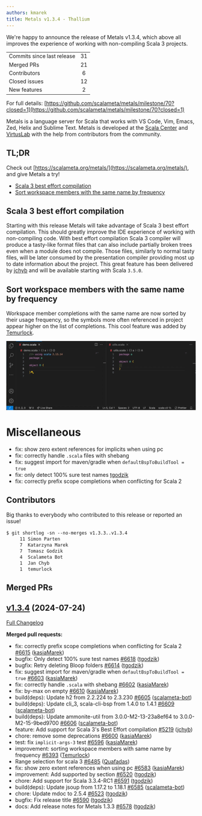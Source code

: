 ```yaml
---
authors: kmarek
title: Metals v1.3.4 - Thallium
---
```


We're happy to announce the release of Metals v1.3.4, which above all improves
the experience of working with non-compiling Scala 3 projects.

<table>
<tbody>
  <tr>
    <td>Commits since last release</td>
    <td align="center">31</td>
  </tr>
  <tr>
    <td>Merged PRs</td>
    <td align="center">21</td>
  </tr>
    <tr>
    <td>Contributors</td>
    <td align="center">6</td>
  </tr>
  <tr>
    <td>Closed issues</td>
    <td align="center">12</td>
  </tr>
  <tr>
    <td>New features</td>
    <td align="center">2</td>
  </tr>
</tbody>
</table>

For full details:
[https://github.com/scalameta/metals/milestone/70?closed=1](https://github.com/scalameta/metals/milestone/70?closed=1)

Metals is a language server for Scala that works with VS Code, Vim, Emacs, Zed,
Helix and Sublime Text. Metals is developed at the
[Scala Center](https://scala.epfl.ch/) and [VirtusLab](https://virtuslab.com)
with the help from contributors from the community.

## TL;DR

Check out [https://scalameta.org/metals/](https://scalameta.org/metals/), and
give Metals a try!

- [Scala 3 best effort compilation](#scala-3-best-effort-compilation)
- [Sort workspace members with the same name by frequency](#sort-workspace-members-with-the-same-name-by-frequency)

## Scala 3 best effort compilation

Starting with this release Metals will take advantage of Scala 3 best effort
compilation. This should greatly improve the IDE experience of working with
non-compiling code. With best effort compilation Scala 3 compiler will produce a
tasty-like format files that can also include partially broken trees even when a
module does not compile. Those files, similarly to normal tasty files, will be
later consumed by the presentation compiler providing most up to date
information about the project. This great feature has been delivered by
[jchyb](https://github.com/jchyb) and will be available starting with Scala
`3.5.0`.

## Sort workspace members with the same name by frequency

Workspace member completions with the same name are now sorted by their usage
frequency, so the symbols more often referenced in project appear higher on the
list of completions. This cool feature was added by
[Temurlock](https://github.com/Temurlock).

![sort-by-freq](https://github.com/scalameta/gh-pages-images/blob/master/metals/2024-07-24-thallium/lAOeVCZ.gif?raw=true)

# Miscellaneous

- fix: show zero extent references for implicits when using pc
- fix: correctly handle `.scala` files with shebang
- fix: suggest import for maven/gradle when `defaultBspToBuildTool = true`
- fix: only detect 100% sure test names [tgodzik](https://github.com/tgodzik)
- fix: correctly prefix scope completions when conflicting for Scala 2

## Contributors

Big thanks to everybody who contributed to this release or reported an issue!

```
$ git shortlog -sn --no-merges v1.3.3..v1.3.4
     11	Simon Parten
     7	Katarzyna Marek
     7	Tomasz Godzik
     4	Scalameta Bot
     1	Jan Chyb
     1	temurlock
```

## Merged PRs

## [v1.3.4](https://github.com/scalameta/metals/tree/v1.3.4) (2024-07-24)

[Full Changelog](https://github.com/scalameta/metals/compare/v1.3.3...v1.3.4)

**Merged pull requests:**

- fix: correctly prefix scope completions when conflicting for Scala 2
  [\#6615](https://github.com/scalameta/metals/pull/6615)
  ([kasiaMarek](https://github.com/kasiaMarek))
- bugfix: Only detect 100% sure test names
  [\#6618](https://github.com/scalameta/metals/pull/6618)
  ([tgodzik](https://github.com/tgodzik))
- bugfix: Retry deleting Bloop folders
  [\#6614](https://github.com/scalameta/metals/pull/6614)
  ([tgodzik](https://github.com/tgodzik))
- fix: suggest import for maven/gradle when `defaultBspToBuildTool = true`
  [\#6603](https://github.com/scalameta/metals/pull/6603)
  ([kasiaMarek](https://github.com/kasiaMarek))
- fix: correctly handle `.scala` with shebang
  [\#6602](https://github.com/scalameta/metals/pull/6602)
  ([kasiaMarek](https://github.com/kasiaMarek))
- fix: by-max on empty [\#6610](https://github.com/scalameta/metals/pull/6610)
  ([kasiaMarek](https://github.com/kasiaMarek))
- build(deps): Update h2 from 2.2.224 to 2.3.230
  [\#6605](https://github.com/scalameta/metals/pull/6605)
  ([scalameta-bot](https://github.com/scalameta-bot))
- build(deps): Update cli_3, scala-cli-bsp from 1.4.0 to 1.4.1
  [\#6609](https://github.com/scalameta/metals/pull/6609)
  ([scalameta-bot](https://github.com/scalameta-bot))
- build(deps): Update ammonite-util from 3.0.0-M2-13-23a8ef64 to
  3.0.0-M2-15-9bed9700 [\#6606](https://github.com/scalameta/metals/pull/6606)
  ([scalameta-bot](https://github.com/scalameta-bot))
- feature: Add support for Scala 3's Best Effort compilation
  [\#5219](https://github.com/scalameta/metals/pull/5219)
  ([jchyb](https://github.com/jchyb))
- chore: remove some deprecations
  [\#6600](https://github.com/scalameta/metals/pull/6600)
  ([kasiaMarek](https://github.com/kasiaMarek))
- test: fix `implicit-args-3` test
  [\#6596](https://github.com/scalameta/metals/pull/6596)
  ([kasiaMarek](https://github.com/kasiaMarek))
- improvement: sorting workspace members with same name by frequency
  [\#6393](https://github.com/scalameta/metals/pull/6393)
  ([Temurlock](https://github.com/Temurlock))
- Range selection for scala 3
  [\#6485](https://github.com/scalameta/metals/pull/6485)
  ([Quafadas](https://github.com/Quafadas))
- fix: show zero extent references when using pc
  [\#6583](https://github.com/scalameta/metals/pull/6583)
  ([kasiaMarek](https://github.com/kasiaMarek))
- improvement: Add supported by section
  [\#6520](https://github.com/scalameta/metals/pull/6520)
  ([tgodzik](https://github.com/tgodzik))
- chore: Add support for Scala 3.3.4-RC1
  [\#6591](https://github.com/scalameta/metals/pull/6591)
  ([tgodzik](https://github.com/tgodzik))
- build(deps): Update jsoup from 1.17.2 to 1.18.1
  [\#6585](https://github.com/scalameta/metals/pull/6585)
  ([scalameta-bot](https://github.com/scalameta-bot))
- chore: Update mdoc to 2.5.4
  [\#6523](https://github.com/scalameta/metals/pull/6523)
  ([tgodzik](https://github.com/tgodzik))
- bugfix: Fix release title
  [\#6590](https://github.com/scalameta/metals/pull/6590)
  ([tgodzik](https://github.com/tgodzik))
- docs: Add release notes for Metals 1.3.3
  [\#6578](https://github.com/scalameta/metals/pull/6578)
  ([tgodzik](https://github.com/tgodzik))
